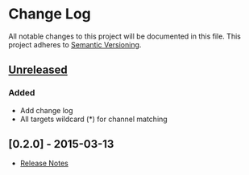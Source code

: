 # Change Log
All notable changes to this project will be documented in this file.
This project adheres to [Semantic Versioning](http://semver.org/).

## [Unreleased][unreleased]
### Added
- Add change log
- All targets wildcard (*) for channel matching

## [0.2.0] - 2015-03-13
- [Release Notes](https://github.com/prooph/processing/releases/tag/v0.2)

[unreleased]: https://github.com/prooph/processing/compare/v0.2.0...HEAD